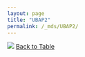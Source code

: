 ```yaml
---
layout: page
title: "UBAP2"
permalink: /_mds/UBAP2/
---
```


![](../../alns_9.28.22/aln_5HSAA115795_0.933.png?raw=true
)
[Back to Table](../../display)

